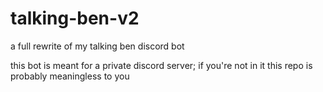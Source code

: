 # talking-ben-v2
a full rewrite of my talking ben discord bot

this bot is meant for a private discord server; if you're not in it this repo is probably meaningless to you

